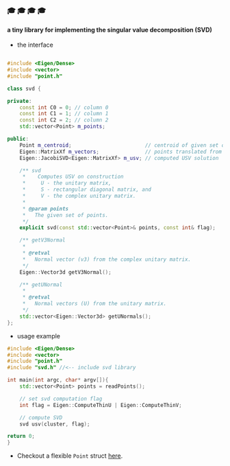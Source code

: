 ### :mortar_board: :mortar_board: :mortar_board: :mortar_board:
#### a tiny library for implementing the singular value decomposition (SVD)

*   the interface

```cpp

#include <Eigen/Dense>
#include <vector>
#include "point.h"

class svd {

private:
    const int C0 = 0; // column 0
    const int C1 = 1; // column 1
    const int C2 = 2; // column 2
    std::vector<Point> m_points;

public:
    Point m_centroid;                        // centroid of given set of points
    Eigen::MatrixXf m_vectors;               // points translated from centroid
    Eigen::JacobiSVD<Eigen::MatrixXf> m_usv; // computed USV solution

    /** svd
     *    Computes USV on construction
     *     U - the unitary matrix,
     *     S - rectangular diagonal matrix, and
     *     V - the complex unitary matrix.
     *
     * @param points
     *   The given set of points.
     */
    explicit svd(const std::vector<Point>& points, const int& flag);

    /** getV3Normal
     *
     * @retval
     *   Normal vector (v3) from the complex unitary matrix.
     */
    Eigen::Vector3d getV3Normal();

    /** getUNormal
     *
     * @retval
     *   Normal vectors (U) from the unitary matrix.
     */
    std::vector<Eigen::Vector3d> getUNormals();
};

```

* usage example

```cpp
#include <Eigen/Dense>
#include <vector>
#include "point.h"
#include "svd.h" //<-- include svd library

int main(int argc, char* argv[]){
    std::vector<Point> points = readPoints();

    // set svd computation flag
    int flag = Eigen::ComputeThinU | Eigen::ComputeThinV;

    // compute SVD
    svd usv(cluster, flag);

return 0;
}
```

*   Checkout a flexible `Point` struct [here](https://github.com/edisonslightbulbs/point).
